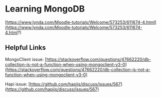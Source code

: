 # Learning MongoDB
[https://www.lynda.com/Moodle-tutorials/Welcome/573253/611674-4.html](https://www.lynda.com/Moodle-tutorials/Welcome/573253/611674-4.html?)


## Helpful Links

MongoClient issue:
[https://stackoverflow.com/questions/47662220/db-collection-is-not-a-function-when-using-mongoclient-v3-0](https://stackoverflow.com/questions/47662220/db-collection-is-not-a-function-when-using-mongoclient-v3-0)

Hapi issue:
[https://github.com/hapijs/discuss/issues/567](https://github.com/hapijs/discuss/issues/567)



